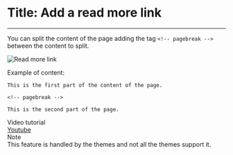 # Title: Add a read more link
<!-- Position: 3 -->
<!-- Date: 2017-08-24 22:00:00 -->
---
You can split the content of the page adding the tag `<!-- pagebreak -->` between the content to split.

![Read more link](https://df6m0u2ovo2fu.cloudfront.net/images/documentation-english/read-more-link.png)

Example of content:
```
This is the first part of the content of the page.

<!-- pagebreak -->

This is the second part of the page.
```

<div class="note">
<div class="title">Video tutorial</div>
<a href="https://www.youtube.com/watch?v=8M7RqkwmAoY">Youtube</a>
</div>

<div class="note">
<div class="title">Note</div>
This feature is handled by the themes and not all the themes support it.
</div>
